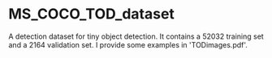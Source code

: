 # MS_COCO_TOD_dataset
A detection dataset for tiny object detection.
It contains a 52032 training set and a 2164 validation set.
I provide some examples in 'TODimages.pdf'.
